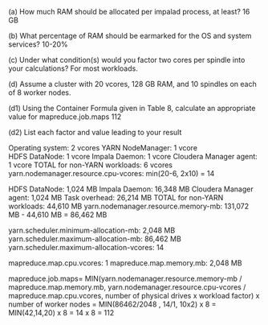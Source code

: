 (a) How much RAM should be allocated per impalad process, at least?
16 GB

(b) What percentage of RAM should be earmarked for the OS and system services?
10-20%

(c) Under what condition(s) would you factor two cores per spindle into your calculations?
For most workloads.

(d) Assume a cluster with 20 vcores, 128 GB RAM, and 10 spindles on each of 8 worker nodes.

(d1) Using the Container Formula given in Table 8, calculate an appropriate value for mapreduce.job.maps
112

(d2) List each factor and value leading to your result

Operating system: 2 vcores
YARN NodeManager: 1 vcore	 
HDFS DataNode: 1 vcore
Impala Daemon: 1 vcore
Cloudera Manager agent: 1 vcore
TOTAL for non-YARN workloads: 6 vcores
yarn.nodemanager.resource.cpu-vcores: min(20-6, 2x10) = 14 

HDFS DataNode: 1,024 MB
Impala Daemon: 16,348 MB
Cloudera Manager agent: 1,024 MB
Task overhead: 26,214 MB
TOTAL for non-YARN workloads: 44,610 MB
yarn.nodemanager.resource.memory-mb: 131,072 MB - 44,610 MB = 86,462 MB

yarn.scheduler.minimum-allocation-mb: 2,048 MB
yarn.scheduler.maximum-allocation-mb: 86,462 MB
yarn.scheduler.maximum-allocation-vcores: 14

mapreduce.map.cpu.vcores: 1
mapreduce.map.memory.mb: 2,048 MB

mapreduce.job.maps=
MIN(yarn.nodemanager.resource.memory-mb / mapreduce.map.memory.mb, yarn.nodemanager.resource.cpu-vcores / mapreduce.map.cpu.vcores, number of physical drives x workload factor) x number of worker nodes
= MIN(86462/2048 , 14/1, 10x2) x 8
= MIN(42,14,20) x 8
= 14 x 8 = 112